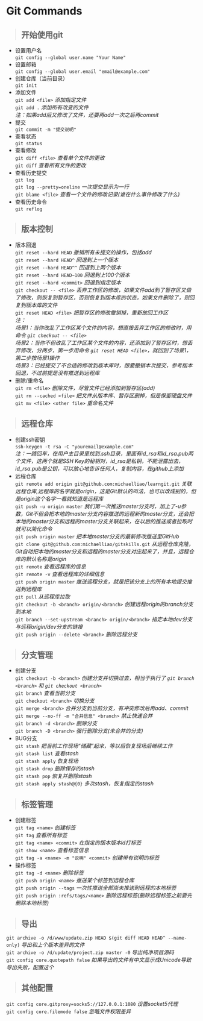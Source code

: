 # Git Commands

> ## 开始使用git

* 设置用户名  
`git config --global user.name "Your Name"`  
* 设置邮箱  
`git config --global user.email "email@example.com"`  
* 创建仓库（当前目录）  
`git init`  
* 添加文件  
`git add <file>` _添加指定文件_  
`git add .` _添加所有改变的文件_  
_注：如果add后又修改了文件，还要再add一次之后再commit_  
* 提交  
`git commit -m "提交说明"`  
* 查看状态  
`git status`  
* 查看修改  
`git diff <file>` _查看单个文件的更改_  
`git diff` _查看所有文件的更改_  
* 查看历史提交  
`git log`  
`git log --pretty=oneline` _一次提交显示为一行_  
`git blame <file>` _查看一个文件的修改记录(谁在什么事件修改了什么)_  
* 查看历史命令  
`git reflog`

> ## 版本控制

* 版本回退  
`git reset --hard HEAD` _撤销所有未提交的操作，包括add_  
`git reset --hard HEAD^` _回退到上一个版本_  
`git reset --hard HEAD^^` _回退到上两个版本_  
`git reset --hard HEAD~100` _回退到上100个版本_  
`git reset --hard <commit>` _回退到指定版本_  
`git checkout -- <file>` _丢弃工作区的修改，如果文件add到了暂存区又做了修改，则恢复到暂存区，否则恢复到版本库的状态，如果文件删除了，则回复到版本库的文件_  
`git reset HEAD <file>` _把暂存区的修改撤销掉，重新放回工作区_  
_注：_  
_场景1：当你改乱了工作区某个文件的内容，想直接丢弃工作区的修改时，用命令 `git checkout -- <file>`_  
_场景2：当你不但改乱了工作区某个文件的内容，还添加到了暂存区时，想丢弃修改，分两步，第一步用命令 `git reset HEAD <file>`，就回到了场景1，第二步按场景1操作_  
_场景3：已经提交了不合适的修改到版本库时，想要撤销本次提交，参考版本回退，不过前提是没有推送到远程库_  
* 删除/重命名  
`git rm <file>` _删除文件，尽管文件已经添加到暂存区(add)_  
`git rm --cached <file>` _把文件从版本库、暂存区删掉，但是保留硬盘文件_  
`git mv <file> <other file>` _重命名文件_  

> ## 远程仓库

* 创建ssh密钥  
`ssh-keygen -t rsa -C "youremail@example.com"`  
_注：一路回车，在用户主目录里找到.ssh目录，里面有id_rsa和id_rsa.pub两个文件，这两个就是SSH Key的秘钥对，id_rsa是私钥，不能泄露出去，id_rsa.pub是公钥，可以放心地告诉任何人，复制内容，在github上添加_  
* 远程仓库  
`git remote add origin git@github.com:michaelliao/learngit.git` _关联远程仓库,远程库的名字就是origin，这是Git默认的叫法，也可以改成别的，但是origin这个名字一看就知道是远程库_  
`git push -u origin master` _我们第一次推送master分支时，加上了-u参数，Git不但会把本地的master分支内容推送的远程新的master分支，还会把本地的master分支和远程的master分支关联起来，在以后的推送或者拉取时就可以简化命令_  
`git push origin master` _把本地master分支的最新修改推送至GitHub_  
`git clone git@github.com:michaelliao/gitskills.git` _从远程仓库克隆，Git自动把本地的master分支和远程的master分支对应起来了，并且，远程仓库的默认名称是origin_  
`git remote` _查看远程库的信息_  
`git remote -v` _查看远程库的详细信息_  
`git push origin master` _推送远程分支，就是把该分支上的所有本地提交推送到远程库_  
`git pull` _从远程库拉取_  
`git checkout -b <branch> origin/<branch>` _创建远程origin的branch分支到本地_  
`git branch --set-upstream <branch> origin/<branch>` _指定本地dev分支与远程origin/dev分支的链接_  
`git push origin --delete <branch>` _删除远程分支_  

> ## 分支管理

* 创建分支  
`git checkout -b <branch>` _创建分支并切换过去，相当于执行了 `git branch <branch>` 和 `git checkout <branch>`_  
`git branch` _查看当前分支_  
`git checkout <branch>` _切换分支_  
`git merge <branch>` _合并分支到当前分支，有冲突修改后再add、commit_  
`git merge --no-ff -m "合并信息" <branch>` _禁止快速合并_  
`git branch -d <branch>` _删除分支_  
`git branch -D <branch>` _强行删除分支(未合并的分支)_  
* BUG分支  
`git stash` _把当前工作现场“储藏”起来，等以后恢复现场后继续工作_  
`git stash list` _查看stash_  
`git stash apply` _恢复现场_  
`git stash drop` _删除保存的stash_  
`git stash pop` _恢复并删除stash_  
`git stash apply stash@{0}` _多次stash，恢复指定的stash_  

> ## 标签管理

* 创建标签  
`git tag <name>` _创建标签_  
`git tag` _查看所有标签_  
`git tag <name> <commit>` _在指定的版本版本id打标签_  
`git show <name>` _查看标签信息_  
`git tag -a <name> -m "说明" <commit>` _创建带有说明的标签_  
* 操作标签  
`git tag -d <name>` _删除标签_  
`git push origin <name>` _推送某个标签到远程仓库_  
`git push origin --tags` _一次性推送全部尚未推送到远程的本地标签_  
`git push origin :refs/tags/<name>` _删除远程标签(删除远程标签之前要先删除本地标签)_  

> ## 导出

`git archive -o /d/www/update.zip HEAD $(git diff HEAD HEAD^ --name-only)` _导出和上个版本差异的文件_  
`git archive -o /d/update/project.zip master -0` _导出纯净项目源码_  
`git config core.quotepath false` _如果导出的文件有中文显示成Unicode导致导出失败，配置这个_  

> ## 其他配置

`git config core.gitproxy=socks5://127.0.0.1:1080` _设置socket5代理_  
`git config core.filemode false` _忽略文件权限差异_  
